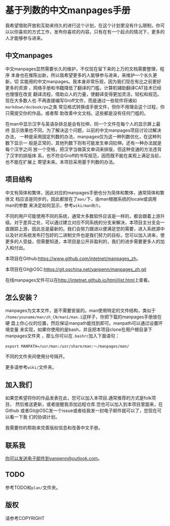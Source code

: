 # 基于列数的中文manpages手册

我希望借助开放和互助来持久的进行这个计划，在这个计划里没有什么限制，你可
以以你喜欢的方式工作，发布你喜欢的内容。只有在有一个起点的情况下，更多的
人才能够参与进来。

## 中文manpages

中文manpages显然需要长久的维护，不仅现在留下来的上万的文档需要整理，程序
本身也在推陈出新，所以我希望更多的人能够参与进来，来维护一个长久更新，切
实能用的中文manpages。我本身非常乐观，因为我们现在有比之前更好更多的资源
，网络手册和书籍降低了翻译的门槛，计算机辅助翻译CAT技术已经也慢慢在改变
翻译流程，借助众人的力量，使翻译变得更加灵活，轻松和规范。现在大多数人也
不再直接编写Groff文件，而是通过一些软件将诸如`markdown/docbook/po`之类
常见格式转换成手册文件，但你不用理会这个过程，你只需提交你的作品，或者帮
助改善中文文档，这些都是没有任何门槛的。

在man中显示汉字与英语杂排总是会有拉伸，同一个文件在每个人的显示屏上最终
显示效果也不同，为了解决这个问题，以前的中文manpages项目讨论过解决办法，
一种是采用固定列数的办法，manpages仅为这一种列数优化，在这种列数下显示一
般是正常的，其他列数下则有可能发生单词拉伸。还有一种办法就是每个汉字之间
放一个空格，把汉字当做英文单词来排版，但这种变通的方法违背了汉字的排版体
系，也不符合Groff的书写规范，因而既不能在美观上满足当前，也不能在扩展上
寄望未来。本项目采用基于列数的办法。

## 项目结构

中文有简体和繁体，因此对应的manpages手册也分为简体和繁体，通常简体和繁体文
档应该是同步的，因此都放在了`man/`下，由man根据系统的locale或调用man的参数
来决定如何显示，参考`wiki/man简介`。

不同的用户可能使用不同的系统，通常大多数软件应该是一样的，都会跟着上游升
级。对于差异之处，可以通过建立对应不同系统的分支来解决，本项目主分支会一
直跟踪上游，因此总是最新的。我们会努力跟进以便满足您的需要，进入系统源中
以及针对系统发布打包好的二进制文件也是我们努力的目标，您可以加入进来，使
更多的人受益，但需要知道，本项目是公开非盈利的，我们的进步需要更多人的加
入和付出。

本项目在Github:<https://www.github.com/intetnet/manpages_zh>。

本项目在Git@OSC:<https://git.oschina.net/yanpenn/manpages_zh.git>

在线manpages文件可以在<http://intetnet.github.io/html/list.html>上查看。

## 怎么安装？

manpages为文本文件，是不需要安装的。man使用特定的文件结构，类似于
`/home/youname/man/zh_CN/man1/man.1`这样子，你把下载的manpages手册放在硬
盘上你心仪的位置，然后保证manpath能找到即可。manpath可以通过设置环境变量
来实现，如果你使用的是bash，并且把本项目clone在用户根目录下manpages文件夹
，那么你可以在`.bashrc`加入下面语句：

	export MANPATH=/usr/man:/usr/share/man:～/manpages/man/
	
不同的文件夹间使用分号隔开。

更多请参考`wiki/`文件夹。

## 加入我们

如果您希望将你的作品发表在此，您可以加入本项目.通常推荐的方式是folk项目，
然后推送更新，或者提醒我添加远程仓库.您也可以加入到本项目里面来，在Github
或者Git@OSC发一个issue或者给我发一封电子邮件就可以了，您现在可以看一下我
们的协调计划。

我需要你的帮助来完善版权信息和改善中文手册。

## 联系我

你可以发送电子邮件到yanpenn@outlook.com。

## TODO

参考TODO和`plan/`文件夹。

## 版权

请参考COPYRIGHT
